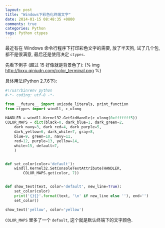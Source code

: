 ```yaml
---
layout: post
title: "Windows下彩色化终端文字"
date: 2014-01-15 08:48:35 +0800
comments: true
categories: Python
tags: Python ctypes
---
```


最近有在 Windows 命令行程序下打印彩色文字的需要, 放了半天狗, 试了几个包, 都不是很满意, 最后还是使用决定 `ctypes`.

先看下例子 (超过 15 好像就是背景色了):
{% img http://lixxu.qiniudn.com/color_terminal.png %}
<!--more-->
具体用法(Python 2.7.6下):
```python color_terminal_test.py
#!/usr/bin/env python
#-*- coding: utf-8 -*-

from __future__ import unicode_literals, print_function
from ctypes import windll, c_ulong

HANDLER = windll.Kernel32.GetStdHandle(c_ulong(0xfffffff5))
COLOR_MAPS = dict(black=0, dark_blue=1, dark_green=2,
    dark_navy=3, dark_red=4, dark_purple=5,
    dark_yellow=6, dark_white=7, gray=8,
    blue=9, green=10, navy=11,
    red=12, purple=13, yellow=14,
    white=15, default=7,
    )


def set_color(color='default'):
    windll.Kernel32.SetConsoleTextAttribute(HANDLER,
        COLOR_MAPS.get(color, 7))


def show_text(text, color='default', new_line=True):
    set_color(color)
    print('{}{}'.format(text, '\n' if new_line else ''), end='')
    set_color()

show_text('yellow', color='yellow')
```

`COLOR_MAPS` 里多了一个 `default`, 这个就是默认终端下的文字颜色.
<!--more-->
